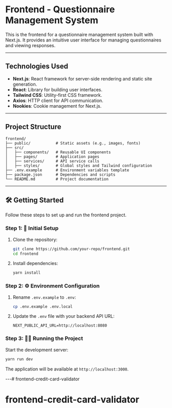 # Frontend - Questionnaire Management System

This is the frontend for a questionnaire management system built with Next.js. It provides an intuitive user interface for managing questionnaires and viewing responses.

---

## **Technologies Used**

- **Next.js**: React framework for server-side rendering and static site generation.
- **React**: Library for building user interfaces.
- **Tailwind CSS**: Utility-first CSS framework.
- **Axios**: HTTP client for API communication.
- **Nookies**: Cookie management for Next.js.

---

## **Project Structure**
```
frontend/
├── public/           # Static assets (e.g., images, fonts)
├── src/
│   ├── components/   # Reusable UI components
│   ├── pages/        # Application pages
│   ├── services/     # API service calls
│   ├── styles/       # Global styles and Tailwind configuration
├── .env.example      # Environment variables template
├── package.json      # Dependencies and scripts
└── README.md         # Project documentation
```

---

## **🛠️ Getting Started**

Follow these steps to set up and run the frontend project.

### **Step 1: 🚀 Initial Setup**

1. Clone the repository:
   ```bash
   git clone https://github.com/your-repo/frontend.git
   cd frontend
   ```
2. Install dependencies:
   ```bash
   yarn install
   ```

### **Step 2: ⚙️ Environment Configuration**

1. Rename `.env.example` to `.env`:
   ```bash
   cp .env.example .env.local
   ```
2. Update the `.env` file with your backend API URL:
   ```env
   NEXT_PUBLIC_API_URL=http://localhost:8080
   ```

### **Step 3: 🏃‍♂️ Running the Project**

Start the development server:
   ```bash
   yarn run dev
   ```

The application will be available at `http://localhost:3000`.

---# frontend-credit-card-validator
# frontend-credit-card-validator
